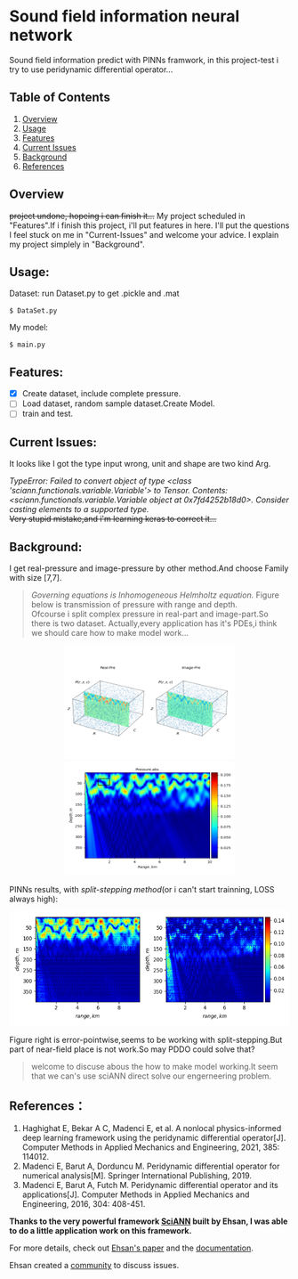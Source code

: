 # Sound field information neural network
Sound field information predict with PINNs framwork, in this project-test i try to use peridynamic differential operator...

## Table of Contents

1. [Overview](#Overview)
2. [Usage](#Usage)
3. [Features](#Features)
4. [Current Issues](#Current-Issues)
5. [Background](#Background)
6. [References](#References)

## Overview
~~project undone, hopeing i can finish it...~~
My project scheduled in "Features".If i finish this project, i'll put features in here.
I'll put the questions I feel stuck on me in "Current-Issues" and welcome your advice.
I explain my project simplely in "Background".

## Usage:

Dataset: run Dataset.py to get .pickle and .mat
```
$ DataSet.py
```

My model:
```
$ main.py
```
## Features:
- [x] Create dataset, include complete pressure.
- [ ] Load dataset, random sample dataset.Create Model. 
- [ ] train and test.

## Current Issues: 
It looks like I got the type input wrong, unit and shape are two kind Arg.

*TypeError: Failed to convert object of type <class 'sciann.functionals.variable.Variable'> to Tensor. Contents: <sciann.functionals.variable.Variable object at* *0x7fd4252b18d0>. Consider casting elements to a supported type.*   
~~Very stupid mistake,and i'm learning keras to correct it...~~

## Background:  
I get real-pressure and image-pressure by other method.And choose Family with size [7,7].  
>*Governing equations is Inhomogeneous Helmholtz equation.* 
>Figure below is transmission of pressure with range and depth.  
>Ofcourse i split complex pressure in real-part and image-part.So there is two dataset.
>Actually,every application has it's PDEs,i think we should care how to make model work...

<p align="center">
  <img src="./figures/fig6.png" width="306" height="205">
  <img src="./figures/fig5.png" width="306" height="205">
</p>

PINNs results, with *split-stepping method*(or i can't start trainning, LOSS always high): 
<p align="center">
  <img src="./figures/fig5-1.png" width="606" height="205">
</p>

Figure right is error-pointwise,seems to be working with split-stepping.But part of near-field place is not work.So may PDDO could solve that?
>welcome to discuse abous the how to make model working.It seem that we can's use sciANN direct solve our engerneering problem.
## References：
1. Haghighat E, Bekar A C, Madenci E, et al. A nonlocal physics-informed deep learning framework using the peridynamic differential operator[J]. Computer Methods in Applied Mechanics and Engineering, 2021, 385: 114012.
2. Madenci E, Barut A, Dorduncu M. Peridynamic differential operator for numerical analysis[M]. Springer International Publishing, 2019.
3. Madenci E, Barut A, Futch M. Peridynamic differential operator and its applications[J]. Computer Methods in Applied Mechanics and Engineering, 2016, 304: 408-451.

**Thanks to the very powerful framework [SciANN](https://github.com/sciann/sciann) built by Ehsan, I was able to do a little application work on this framework.**

For more details, check out [Ehsan's paper](https://arxiv.org/abs/2005.08803) and the [documentation](SciANN.com).

Ehsan created a [community](https://app.slack.com/client/T010WP0KD39/C010G71GXUJ) to discuss issues.
